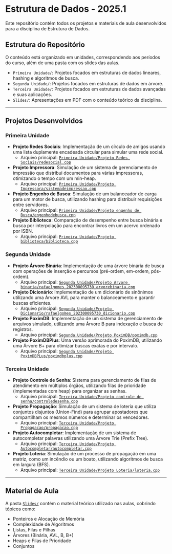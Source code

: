 # Estrutura de Dados - 2025.1

Este repositório contém todos os projetos e materiais de aula desenvolvidos para a disciplina de Estrutura de Dados.

## Estrutura do Repositório

O conteúdo está organizado em unidades, correspondendo aos períodos do curso, além de uma pasta com os slides das aulas.

-   `Primeira Unidade/`: Projetos focados em estruturas de dados lineares, hashing e algoritmos de busca.
-   `Segunda Unidade/`: Projetos focados em estruturas de dados em árvore.
-   `Terceira Unidade/`: Projetos focados em estruturas de dados avançadas e suas aplicações.
-   `Slides/`: Apresentações em PDF com o conteúdo teórico da disciplina.

---

## Projetos Desenvolvidos

### Primeira Unidade

-   **Projeto Redes Sociais**: Implementação de um círculo de amigos usando uma lista duplamente encadeada circular para simular uma rede social.
    -   Arquivo principal: [`Primeira Unidade/Projeto Redes Sociais/redesocial.cpp`](Primeira%20Unidade/Projeto%20Redes%20Sociais/redesocial.cpp)
-   **Projeto Impressora**: Simulação de um sistema de gerenciamento de impressão que distribui documentos para várias impressoras, otimizando o tempo com um min-heap.
    -   Arquivo principal: [`Primeira Unidade/Projeto Impressora/sistemadeimpressao.cpp`](Primeira%20Unidade/Projeto%20Impressora/sistemadeimpressao.cpp)
-   **Projeto Engenho de Busca**: Simulação de um balanceador de carga para um motor de busca, utilizando hashing para distribuir requisições entre servidores.
    -   Arquivo principal: [`Primeira Unidade/Projeto engenho de Busca/engenhodebusca.cpp`](Primeira%20Unidade/Projeto%20engenho%20de%20Busca/engenhodebusca.cpp)
-   **Projeto Biblioteca**: Comparação de desempenho entre busca binária e busca por interpolação para encontrar livros em um acervo ordenado por ISBN.
    -   Arquivo principal: [`Primeira Unidade/Projeto biblioteca/biblioteca.cpp`](Primeira%20Unidade/Projeto%20biblioteca/biblioteca.cpp)

### Segunda Unidade

-   **Projeto Árvore Binária**: Implementação de uma árvore binária de busca com operações de inserção e percursos (pré-ordem, em-ordem, pós-ordem).
    -   Arquivo principal: [`Segunda Unidade/Projeto Arvore binaria/rafaelgomes_202300095730_arvorebinaria.cpp`](Segunda%20Unidade/Projeto%20Arvore%20binaria/rafaelgomes_202300095730_arvorebinaria.cpp)
-   **Projeto Dicionário**: Implementação de um dicionário de sinônimos utilizando uma Árvore AVL para manter o balanceamento e garantir buscas eficientes.
    -   Arquivo principal: [`Segunda Unidade/Projeto Dicionario/rafaelgomes_202300095730_dicionario.cpp`](Segunda%20Unidade/Projeto%20Dicionario/rafaelgomes_202300095730_dicionario.cpp)
-   **Projeto PoximDB**: Implementação de um sistema de gerenciamento de arquivos simulado, utilizando uma Árvore B para indexação e busca de registros.
    -   Arquivo principal: [`Segunda Unidade/Projeto PoximDB/poximdb.cpp`](Segunda%20Unidade/Projeto%20PoximDB/poximdb.cpp)
-   **Projeto PoximDBPlus**: Uma versão aprimorada do PoximDB, utilizando uma Árvore B+ para otimizar buscas exatas e por intervalo.
    -   Arquivo principal: [`Segunda Unidade/Projeto PoximDBPLus/poximdbplus.cpp`](Segunda%20Unidade/Projeto%20PoximDBPLus/poximdbplus.cpp)

### Terceira Unidade

-   **Projeto Controle de Senha**: Sistema para gerenciamento de filas de atendimento em múltiplos órgãos, utilizando filas de prioridade (implementadas com heap) para organizar as senhas.
    -   Arquivo principal: [`Terceira Unidade/Projeto controle de senha/controledesenha.cpp`](Terceira%20Unidade/Projeto%20controle%20de%20senha/controledesenha.cpp)
-   **Projeto Propagação**: Simulação de um sistema de loteria que utiliza conjuntos disjuntos (Union-Find) para agrupar apostadores que compartilham os mesmos números e determinar os vencedores.
    -   Arquivo principal: [`Terceira Unidade/Projeto Propagacao/propagacao.cpp`](Terceira%20Unidade/Projeto%20Propagacao/propagacao.cpp)
-   **Projeto Autocompletar**: Implementação de um sistema de autocompletar palavras utilizando uma Árvore Trie (Prefix Tree).
    -   Arquivo principal: [`Terceira Unidade/Projeto Autocompletar/autocompletar.cpp`](Terceira%20Unidade/Projeto%20Autocompletar/autocompletar.cpp)
-   **Projeto Loteria**: Simulação de um processo de propagação em uma matriz, como um incêndio ou um boato, utilizando algoritmos de busca em largura (BFS).
    -   Arquivo principal: [`Terceira Unidade/Projeto Loteria/loteria.cpp`](Terceira%20Unidade/Projeto%20Loteria/loteria.cpp)

---

## Material de Aula

A pasta [`Slides/`](Slides) contém o material teórico utilizado nas aulas, cobrindo tópicos como:
-   Ponteiros e Alocação de Memória
-   Complexidade de Algoritmos
-   Listas, Filas e Pilhas
-   Árvores (Binária, AVL, B, B+)
-   Heaps e Filas de Prioridade
-   Conjuntos